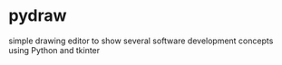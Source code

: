 # pydraw
simple drawing editor to show several software development concepts using Python and tkinter
